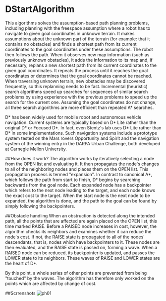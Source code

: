 # DStartAlgorithm
This algorithms solves the assumption-based path planning problems, including planning with the freespace assumption where a robot has to navigate to given goal coordinates in unknown terrain. It makes assumptions about the unknown part of the terrain (for example: that it contains no obstacles) and finds a shortest path from its current coordinates to the goal coordinates under these assumptions. The robot then follows the path. When it observes new map information (such as previously unknown obstacles), it adds the information to its map and, if necessary, replans a new shortest path from its current coordinates to the given goal coordinates. It repeats the process until it reaches the goal coordinates or determines that the goal coordinates cannot be reached. When traversing unknown terrain, new obstacles may be discovered frequently, so this replanning needs to be fast. Incremental (heuristic) search algorithms speed up searches for sequences of similar search problems by using experience with the previous problems to speed up the search for the current one. Assuming the goal coordinates do not change, all three search algorithms are more efficient than repeated A* searches.

D* has been widely used for mobile robot and autonomous vehicle navigation. Current systems are typically based on D* Lite rather than the original D* or Focused D*. In fact, even Stentz's lab uses D* Lite rather than D* in some implementations. Such navigation systems include a prototype system tested on the Mars rovers Opportunity and Spirit and the navigation system of the winning entry in the DARPA Urban Challenge, both developed at Carnegie Mellon University.

##How does it work?
The algorithm works by iteratively selecting a node from the OPEN list and evaluating it. It then propagates the node's changes to all of the neighboring nodes and places them on the OPEN list. This propagation process is termed "expansion". In contrast to canonical A*, which follows the path from start to finish, D* begins by searching backwards from the goal node. Each expanded node has a backpointer which refers to the next node leading to the target, and each node knows the exact cost to the target. When the start node is the next node to be expanded, the algorithm is done, and the path to the goal can be found by simply following the backpointers.

##Obstacle handling
When an obstruction is detected along the intended path, all the points that are affected are again placed on the OPEN list, this time marked RAISE. Before a RAISED node increases in cost, however, the algorithm checks its neighbors and examines whether it can reduce the node's cost. If not, the RAISE state is propagated to all of the nodes' descendants, that is, nodes which have backpointers to it. These nodes are then evaluated, and the RAISE state is passed on, forming a wave. When a RAISED node can be reduced, its backpointer is updated, and passes the LOWER state to its neighbors. These waves of RAISE and LOWER states are the heart of D*.

By this point, a whole series of other points are prevented from being "touched" by the waves. The algorithm has therefore only worked on the points which are affected by change of cost.

##Scrrenshots
![ph01](https://cloud.githubusercontent.com/assets/17988691/21746267/d1bc9490-d50c-11e6-978e-c72746c72dbc.JPG)

